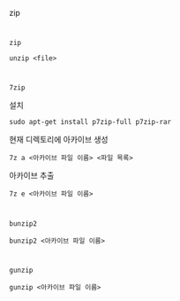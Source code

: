 zip
#
`zip`
```
unzip <file>
```
#
`7zip`

설치
```
sudo apt-get install p7zip-full p7zip-rar
```

현재 디렉토리에 아카이브 생성
```
7z a <아카이브 파일 이름> <파일 목록>
```

아카이브 추출
```
7z e <아카이브 파일 이름>
```
#
`bunzip2`

```
bunzip2 <아카이브 파일 이름>
```

#
`gunzip`

```
gunzip <아카이브 파일 이름>
```
#